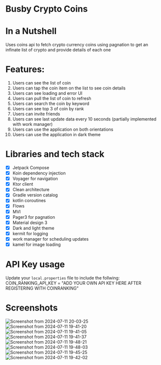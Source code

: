 # Busby Crypto Coins

# In a Nutshell
Uses coins api to fetch crypto currency coins using pagnation to get an infinate list of crypto and provide details of each one

# Features:
1. Users can see the list of coin
2. Users can tap the coin item on the list to see coin details
3. Users can see loading and error UI
4. Users can pull the list of coin to refresh
5. Users can search the coin by keyword
6. Users can see top 3 of coin by rank
7. Users can invite friends
8. Users can see last update data every 10 seconds (partially implemented with work manager)
9. Users can use the application on both orientations
10. Users can use the application in dark theme

 
# Libraries and tech stack
- [x] Jetpack Compose
- [x] Koin dependency injection
- [x] Voyager for navigation
- [x] Ktor client
- [x] Clean architecture
- [x] Gradle version catalog
- [x] kotlin coroutines
- [x] Flows
- [x] MVI
- [x] Pager3 for pagnation
- [x] Material design 3
- [x] Dark and light theme
- [X] kermit for logging
- [X] work manager for scheduling updates
- [X] kamel for image loading

# API Key usage
Update your `local.properties` file to include the follwing:
</br>
COIN_RANKING_API_KEY = "ADD YOUR OWN API KEY HERE AFTER REGISTERING WITH COINRANKING"

# Screenshots
![Screenshot from 2024-07-11 20-03-25](https://github.com/steve1rm/BusbyCoins/assets/14260802/c478be1d-95fa-42c7-85f6-089c20c2451f)
![Screenshot from 2024-07-11 19-41-20](https://github.com/steve1rm/BusbyCoins/assets/14260802/cbfde27d-d090-490c-9e1a-e84770017e84)
![Screenshot from 2024-07-11 19-41-05](https://github.com/steve1rm/BusbyCoins/assets/14260802/96362f64-3667-496b-9392-c62cfba12d40)
![Screenshot from 2024-07-11 19-41-37](https://github.com/steve1rm/BusbyCoins/assets/14260802/9a4e18c4-5883-4a27-9c79-1c94ea8f2bae)
![Screenshot from 2024-07-11 19-48-21](https://github.com/steve1rm/BusbyCoins/assets/14260802/c313f439-1152-4aa9-94c7-4f1971b1d138)
![Screenshot from 2024-07-11 19-48-03](https://github.com/steve1rm/BusbyCoins/assets/14260802/ab25d60e-4900-471f-a754-8dc69104d7ce)
![Screenshot from 2024-07-11 19-45-25](https://github.com/steve1rm/BusbyCoins/assets/14260802/0246d653-cc70-4834-9e9b-d3742e95f602)
![Screenshot from 2024-07-11 19-42-02](https://github.com/steve1rm/BusbyCoins/assets/14260802/f731bf84-b392-4963-8a03-115e44f202b2)


